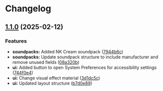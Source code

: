 # Changelog

## [1.1.0](https://github.com/pruizlezcano/click/compare/v1.0.0...v1.1.0) (2025-02-12)


### Features

* **soundpacks:** Added NK Cream soundpack ([7944b6c](https://github.com/pruizlezcano/click/commit/7944b6c4d0baa5a208d741aa9896c9c054c12a9b))
* **soundpacks:** Update soundpack structure to include manufacturer and remove unused fields ([08a320b](https://github.com/pruizlezcano/click/commit/08a320b0d8505cfeb7e32dcef48e4094c6e69fb5))
* **ui:** Added button to open System Preferences for accessibility settings ([744f0e4](https://github.com/pruizlezcano/click/commit/744f0e4ad65dab1677b8a720b5fb1ec6e67e882e))
* **ui:** Change visual effect material ([3d1dc5c](https://github.com/pruizlezcano/click/commit/3d1dc5c2edf485cb16fa0c3e7a155ff7a7c847b4))
* **ui:** Updated layout structure ([b7d0e89](https://github.com/pruizlezcano/click/commit/b7d0e895528acbf51a7a8cb0fb2d335d173ec855))

